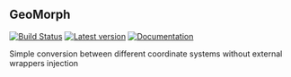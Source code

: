 ## GeoMorph

[![Build Status](https://travis-ci.org/vlopes11/geomorph.svg?branch=master)](https://travis-ci.org/vlopes11/geomorph)
[![Latest version](https://img.shields.io/crates/v/geomorph.svg)](https://crates.io/crates/geomorph)
[![Documentation](https://docs.rs/geomorph/badge.svg)](https://docs.rs/geomorph)

Simple conversion between different coordinate systems without external wrappers injection
